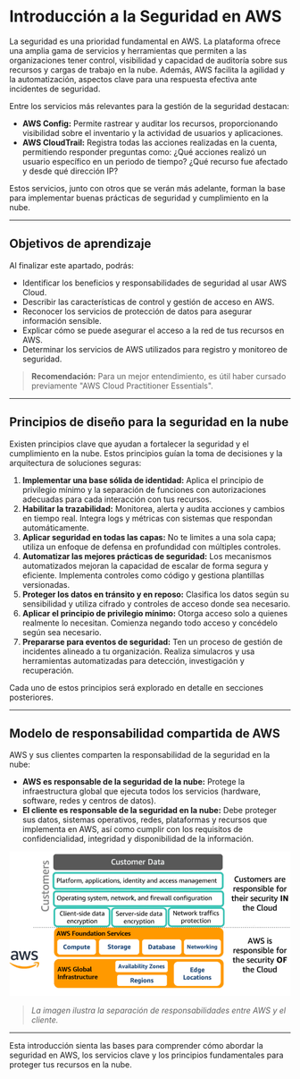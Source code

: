 # Introducción a la Seguridad en AWS

La seguridad es una prioridad fundamental en AWS. La plataforma ofrece una amplia gama de servicios y herramientas que permiten a las organizaciones tener control, visibilidad y capacidad de auditoría sobre sus recursos y cargas de trabajo en la nube. Además, AWS facilita la agilidad y la automatización, aspectos clave para una respuesta efectiva ante incidentes de seguridad.

Entre los servicios más relevantes para la gestión de la seguridad destacan:

- **AWS Config:** Permite rastrear y auditar los recursos, proporcionando visibilidad sobre el inventario y la actividad de usuarios y aplicaciones.
- **AWS CloudTrail:** Registra todas las acciones realizadas en la cuenta, permitiendo responder preguntas como: ¿Qué acciones realizó un usuario específico en un periodo de tiempo? ¿Qué recurso fue afectado y desde qué dirección IP?

Estos servicios, junto con otros que se verán más adelante, forman la base para implementar buenas prácticas de seguridad y cumplimiento en la nube.

---

## Objetivos de aprendizaje

Al finalizar este apartado, podrás:

- Identificar los beneficios y responsabilidades de seguridad al usar AWS Cloud.
- Describir las características de control y gestión de acceso en AWS.
- Reconocer los servicios de protección de datos para asegurar información sensible.
- Explicar cómo se puede asegurar el acceso a la red de tus recursos en AWS.
- Determinar los servicios de AWS utilizados para registro y monitoreo de seguridad.

> **Recomendación:** Para un mejor entendimiento, es útil haber cursado previamente "AWS Cloud Practitioner Essentials".

---

## Principios de diseño para la seguridad en la nube

Existen principios clave que ayudan a fortalecer la seguridad y el cumplimiento en la nube. Estos principios guían la toma de decisiones y la arquitectura de soluciones seguras:

1. **Implementar una base sólida de identidad:** Aplica el principio de privilegio mínimo y la separación de funciones con autorizaciones adecuadas para cada interacción con tus recursos.
2. **Habilitar la trazabilidad:** Monitorea, alerta y audita acciones y cambios en tiempo real. Integra logs y métricas con sistemas que respondan automáticamente.
3. **Aplicar seguridad en todas las capas:** No te limites a una sola capa; utiliza un enfoque de defensa en profundidad con múltiples controles.
4. **Automatizar las mejores prácticas de seguridad:** Los mecanismos automatizados mejoran la capacidad de escalar de forma segura y eficiente. Implementa controles como código y gestiona plantillas versionadas.
5. **Proteger los datos en tránsito y en reposo:** Clasifica los datos según su sensibilidad y utiliza cifrado y controles de acceso donde sea necesario.
6. **Aplicar el principio de privilegio mínimo:** Otorga acceso solo a quienes realmente lo necesitan. Comienza negando todo acceso y concédelo según sea necesario.
7. **Prepararse para eventos de seguridad:** Ten un proceso de gestión de incidentes alineado a tu organización. Realiza simulacros y usa herramientas automatizadas para detección, investigación y recuperación.

Cada uno de estos principios será explorado en detalle en secciones posteriores.

---

## Modelo de responsabilidad compartida de AWS

AWS y sus clientes comparten la responsabilidad de la seguridad en la nube:

- **AWS es responsable de la seguridad de la nube:** Protege la infraestructura global que ejecuta todos los servicios (hardware, software, redes y centros de datos).
- **El cliente es responsable de la seguridad en la nube:** Debe proteger sus datos, sistemas operativos, redes, plataformas y recursos que implementa en AWS, así como cumplir con los requisitos de confidencialidad, integridad y disponibilidad de la información.

![Modelo de responsabilidad compartida de AWS](./images/aws-shared-responsability-model.png)

> _La imagen ilustra la separación de responsabilidades entre AWS y el cliente._

---

Esta introducción sienta las bases para comprender cómo abordar la seguridad en AWS, los servicios clave y los principios fundamentales para proteger tus recursos en la nube.
